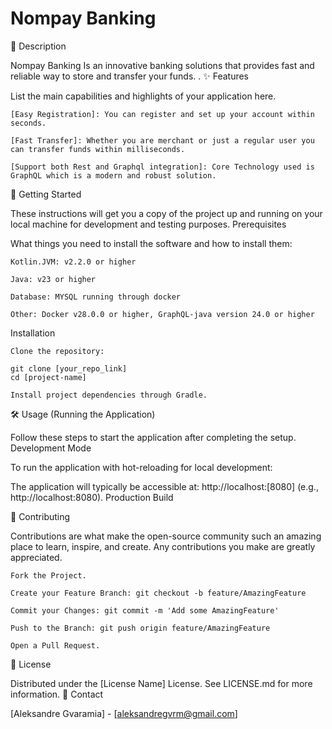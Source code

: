 # Nompay Banking
📝 Description

Nompay Banking Is an innovative banking solutions that provides fast and reliable way to store and transfer your funds.
.
✨ Features

List the main capabilities and highlights of your application here.

    [Easy Registration]: You can register and set up your account within seconds.

    [Fast Transfer]: Whether you are merchant or just a regular user you can transfer funds within milliseconds.

    [Support both Rest and Graphql integration]: Core Technology used is GraphQL which is a modern and robust solution.

🚀 Getting Started

These instructions will get you a copy of the project up and running on your local machine for development and testing purposes.
Prerequisites

What things you need to install the software and how to install them:

    Kotlin.JVM: v2.2.0 or higher

    Java: v23 or higher

    Database: MYSQL running through docker

    Other: Docker v28.0.0 or higher, GraphQL-java version 24.0 or higher

Installation

    Clone the repository:

    git clone [your_repo_link]
    cd [project-name]

    Install project dependencies through Gradle.

🛠️ Usage (Running the Application)

Follow these steps to start the application after completing the setup.
Development Mode

To run the application with hot-reloading for local development:

The application will typically be accessible at: http://localhost:[8080] (e.g., http://localhost:8080).
Production Build

🤝 Contributing

Contributions are what make the open-source community such an amazing place to learn, inspire, and create. Any contributions you make are greatly appreciated.

    Fork the Project.

    Create your Feature Branch: git checkout -b feature/AmazingFeature

    Commit your Changes: git commit -m 'Add some AmazingFeature'

    Push to the Branch: git push origin feature/AmazingFeature

    Open a Pull Request.

📜 License

Distributed under the [License Name] License. See LICENSE.md for more information.
📧 Contact

[Aleksandre Gvaramia] - [aleksandregvrm@gmail.com]